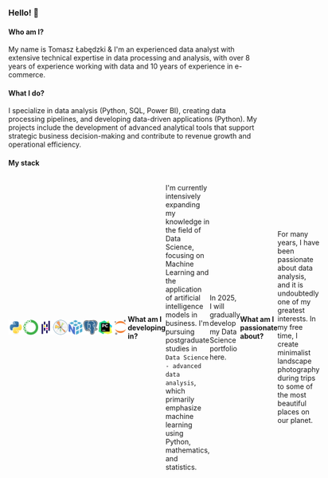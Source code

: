 ### Hello! 👋

#### Who am I?
My name is Tomasz Łabędzki & I'm an experienced data analyst with extensive technical expertise in data processing and analysis, with over 8 years of experience working with data and 10 years of experience in e-commerce.

#### What I do?
I specialize in data analysis (Python, SQL, Power BI), creating data processing pipelines, and developing data-driven applications (Python). My projects include the development of advanced analytical tools that support strategic business decision-making and contribute to revenue growth and operational efficiency.

#### My stack

<div style="display: flex; justify-content: space-around; align-items: center;">
  <tr>
    <td style="border: none;"><img src="./img/python.png" alt="Python" width="30"></td>
    <td style="border: none;"><img src="./img/anaconda.png" alt="Anaconda" width="30"></td>
    <td style="border: none;"><img src="./img/pandas.png" alt="Pandas" width="30"></td>
    <td style="border: none;"><img src="./img/matplotlib.png" alt="Matplotlib" width="30"></td>
    <td style="border: none;"><img src="./img/numpy.png" alt="Numpy" width="30"></td>
    <td style="border: none;"><img src="./img/postgresql.png" alt="PostgreSQL" width="30"></td>
    <td style="border: none;"><img src="./img/pycharm.png" alt="PyCharm" width="30"></td>
    <td style="border: none;"><img src="./img/jupyter.png" alt="Jupyter Notebook" width="30"></td>
  </tr>
</table>

#### What am I developing in?
I'm currently intensively expanding my knowledge in the field of Data Science, focusing on Machine Learning and the application of artificial intelligence models in business. I'm pursuing postgraduate studies in `Data Science - advanced data analysis`, which primarily emphasize machine learning using Python, mathematics, and statistics.

In 2025, I will gradually develop my Data Science portfolio here.

#### What am I passionate about?
For many years, I have been passionate about data analysis, and it is undoubtedly one of my greatest interests. In my free time, I create minimalist landscape photography during trips to some of the most beautiful places on our planet.
